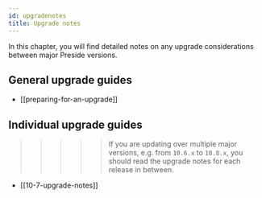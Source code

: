 ```yaml
---
id: upgradenotes
title: Upgrade notes
---
```


In this chapter, you will find detailed notes on any upgrade considerations between major Preside versions.

## General upgrade guides

* [[preparing-for-an-upgrade]]

## Individual upgrade guides

>>>>> If you are updating over multiple major versions, e.g. from `10.6.x` to `10.8.x`, you should read the upgrade notes for each release in between.

* [[10-7-upgrade-notes]]
